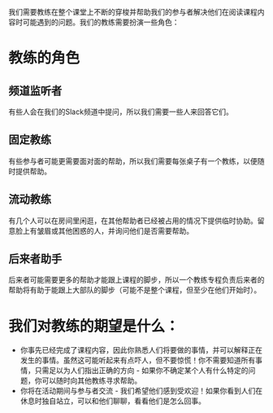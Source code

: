 我们需要教练在整个课堂上不断的穿梭并帮助我们的参与者解决他们在阅读课程内容时可能遇到的问题。我们的教练需要扮演一些角色：

# 教练的角色

## 频道监听者

有些人会在我们的Slack频道中提问，所以我们需要一些人来回答它们。

## 固定教练

有些参与者可能更需要面对面的帮助，所以我们需要每张桌子有一个教练，以便随时提供帮助。

## 流动教练

有几个人可以在房间里闲逛，在其他帮助者已经被占用的情况下提供临时协助。留意脸上有皱眉或其他困惑的人，并询问他们是否需要帮助。

## 后来者助手

后来者可能需要更多的帮助才能跟上课程的脚步，所以一个教练专程负责后来者的帮助将有助于能跟上大部队的脚步（可能不是整个课程，但至少在他们开始时）。

# 我们对教练的期望是什么：

- 你事先已经完成了课程内容，因此你熟悉人们将要做的事情，并可以解释正在发生的事情。虽然这可能听起来有点吓人，但不要惊慌！你不需要知道所有事情，只需足以为人们指出正确的方向 - 如果你不确定某个人有什么特定的问题，你可以随时向其他教练寻求帮助。
- 你将在活动期间与参与者交流 - 我们希望他们感到受欢迎！如果你看到人们在休息时独自站立，可以和他们聊聊，看看他们是怎么回事。
